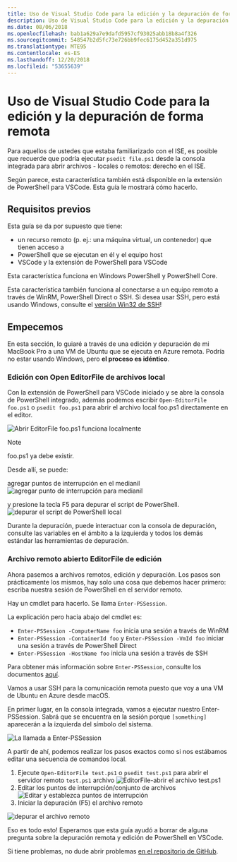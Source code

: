 ```yaml
---
title: Uso de Visual Studio Code para la edición y la depuración de forma remota
description: Uso de Visual Studio Code para la edición y la depuración de forma remota
ms.date: 08/06/2018
ms.openlocfilehash: bab1a629a7e9dafd5957cf93025abb18b8a4f326
ms.sourcegitcommit: 548547b2d5fc73e726bb9fec6175d452a351d975
ms.translationtype: MTE95
ms.contentlocale: es-ES
ms.lasthandoff: 12/20/2018
ms.locfileid: "53655639"
---
```

# <a name="using-visual-studio-code-for-remote-editing-and-debugging"></a>Uso de Visual Studio Code para la edición y la depuración de forma remota

Para aquellos de ustedes que estaba familiarizado con el ISE, es posible que recuerde que podría ejecutar `psedit file.ps1` desde la consola integrada para abrir archivos - locales o remotos: derecho en el ISE.

Según parece, esta característica también está disponible en la extensión de PowerShell para VSCode. Esta guía le mostrará cómo hacerlo.

## <a name="prerequisites"></a>Requisitos previos

Esta guía se da por supuesto que tiene:

- un recurso remoto (p. ej.: una máquina virtual, un contenedor) que tienen acceso a
- PowerShell que se ejecutan en él y el equipo host
- VSCode y la extensión de PowerShell para VSCode

Esta característica funciona en Windows PowerShell y PowerShell Core.

Esta característica también funciona al conectarse a un equipo remoto a través de WinRM, PowerShell Direct o SSH. Si desea usar SSH, pero está usando Windows, consulte el [versión Win32 de SSH](https://github.com/PowerShell/Win32-OpenSSH)!

## <a name="lets-go"></a>Empecemos

En esta sección, lo guiaré a través de una edición y depuración de mi MacBook Pro a una VM de Ubuntu que se ejecuta en Azure remota. Podría no estar usando Windows, pero **el proceso es idéntico**.

### <a name="local-file-editing-with-open-editorfile"></a>Edición con Open EditorFile de archivos local

Con la extensión de PowerShell para VSCode iniciado y se abre la consola de PowerShell integrado, además podemos escribir `Open-EditorFile foo.ps1` o `psedit foo.ps1` para abrir el archivo local foo.ps1 directamente en el editor.

![Abrir EditorFile foo.ps1 funciona localmente](https://user-images.githubusercontent.com/2644648/34895897-7c2c46ac-f79c-11e7-9410-a252aff52f13.png)

>[!NOTE]
> foo.ps1 ya debe existir.

Desde allí, se puede:

agregar puntos de interrupción en el medianil ![agregar punto de interrupción para medianil](https://user-images.githubusercontent.com/2644648/34895893-7bdc38e2-f79c-11e7-8026-8ad53f9a1bad.png)

y presione la tecla F5 para depurar el script de PowerShell.
![depurar el script de PowerShell local](https://user-images.githubusercontent.com/2644648/34895894-7bedb874-f79c-11e7-9180-7e0dc2d02af8.png)

Durante la depuración, puede interactuar con la consola de depuración, consulte las variables en el ámbito a la izquierda y todos los demás estándar las herramientas de depuración.

### <a name="remote-file-editing-with-open-editorfile"></a>Archivo remoto abierto EditorFile de edición

Ahora pasemos a archivos remotos, edición y depuración. Los pasos son prácticamente los mismos, hay solo una cosa que debemos hacer primero: escriba nuestra sesión de PowerShell en el servidor remoto.

Hay un cmdlet para hacerlo. Se llama `Enter-PSSession`.

La explicación pero hacia abajo del cmdlet es:

- `Enter-PSSession -ComputerName foo` inicia una sesión a través de WinRM
- `Enter-PSSession -ContainerId foo` y `Enter-PSSession -VmId foo` iniciar una sesión a través de PowerShell Direct
- `Enter-PSSession -HostName foo` inicia una sesión a través de SSH

Para obtener más información sobre `Enter-PSSession`, consulte los documentos [aquí](https://docs.microsoft.com/en-us/powershell/module/microsoft.powershell.core/enter-pssession?view=powershell-6).

Vamos a usar SSH para la comunicación remota puesto que voy a una VM de Ubuntu en Azure desde macOS.

En primer lugar, en la consola integrada, vamos a ejecutar nuestro Enter-PSSession. Sabrá que se encuentra en la sesión porque `[something]` aparecerán a la izquierda del símbolo del sistema.

![La llamada a Enter-PSSession](https://user-images.githubusercontent.com/2644648/34895896-7c18e0bc-f79c-11e7-9b36-6f4bd0e9b0db.png)

A partir de ahí, podemos realizar los pasos exactos como si nos estábamos editar una secuencia de comandos local.

1. Ejecute `Open-EditorFile test.ps1` o `psedit test.ps1` para abrir el servidor remoto `test.ps1` archivo ![EditorFile-abrir el archivo test.ps1](https://user-images.githubusercontent.com/2644648/34895898-7c3e6a12-f79c-11e7-8bdf-549b591ecbcb.png)
2. Editar los puntos de interrupción/conjunto de archivos ![Editar y establezca puntos de interrupción](https://user-images.githubusercontent.com/2644648/34895892-7bb68246-f79c-11e7-8c0a-c2121773afbb.png)
3. Iniciar la depuración (F5) el archivo remoto

![depurar el archivo remoto](https://user-images.githubusercontent.com/2644648/34895895-7c040782-f79c-11e7-93ea-47724fa5c10d.png)

Eso es todo esto! Esperamos que esta guía ayudó a borrar de alguna pregunta sobre la depuración remota y edición de PowerShell en VSCode.

Si tiene problemas, no dude abrir problemas [en el repositorio de GitHub](http://github.com/powershell/vscode-powershell).
